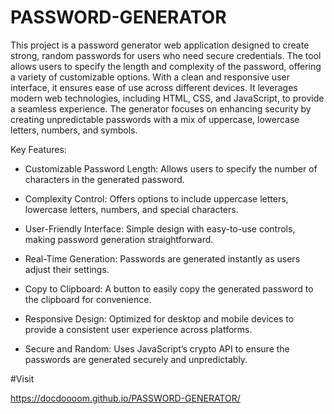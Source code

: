 # PASSWORD-GENERATOR

This project is a password generator web application designed to create strong, random passwords for users who need secure credentials. The tool allows users to specify the length and complexity of the password, offering a variety of customizable options. With a clean and responsive user interface, it ensures ease of use across different devices. It leverages modern web technologies, including HTML, CSS, and JavaScript, to provide a seamless experience. The generator focuses on enhancing security by creating unpredictable passwords with a mix of uppercase, lowercase letters, numbers, and symbols.

Key Features:
* Customizable Password Length: Allows users to specify the number of characters in the generated password.

* Complexity Control: Offers options to include uppercase letters, lowercase letters, numbers, and special characters.

* User-Friendly Interface: Simple design with easy-to-use controls, making password generation straightforward.

* Real-Time Generation: Passwords are generated instantly as users adjust their settings.

* Copy to Clipboard: A button to easily copy the generated password to the clipboard for convenience.

* Responsive Design: Optimized for desktop and mobile devices to provide a consistent user experience across platforms.

* Secure and Random: Uses JavaScript’s crypto API to ensure the passwords are generated securely and unpredictably.



#Visit

https://docdoooom.github.io/PASSWORD-GENERATOR/
